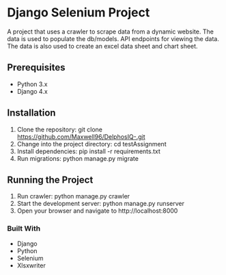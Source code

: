 # Django Selenium Project
A project that uses a crawler to scrape data from a dynamic website. The data is used to populate the db/models. 
API endpoints for viewing the data. The data is also used to create an excel data sheet and chart sheet. 

## Prerequisites

- Python 3.x
- Django 4.x

## Installation

1. Clone the repository: git clone https://github.com/Maxwell96/DelphosIQ-.git
2. Change into the project directory: cd testAssignment
3. Install dependencies: pip install -r requirements.txt
4. Run migrations: python manage.py migrate

## Running the Project

1. Run crawler: python manage.py crawler 
2. Start the development server: python manage.py runserver
3. Open your browser and navigate to http://localhost:8000

### Built With

- Django
- Python
- Selenium
- Xlsxwriter
